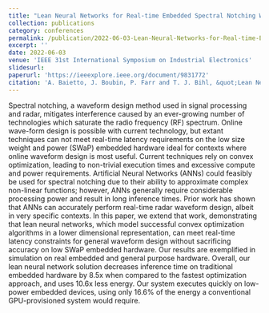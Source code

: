 ```yaml
---
title: "Lean Neural Networks for Real-time Embedded Spectral Notching Waveform Design"
collection: publications
category: conferences
permalink: /publication/2022-06-03-Lean-Neural-Networks-for-Real-time-Embedded-Spectral-Notching-Waveform-Design
excerpt: ''
date: 2022-06-03
venue: 'IEEE 31st International Symposium on Industrial Electronics'
slidesurl: 
paperurl: 'https://ieeexplore.ieee.org/document/9831772'
citation: 'A. Baietto, J. Boubin, P. Farr and T. J. Bihl, &quot;Lean Neural Networks for Real-time Embedded Spectral Notching Waveform Design,&quot; <i>2022 IEEE 31st International Symposium on Industrial Electronics (ISIE)</i>, Anchorage, AK, USA, 2022, pp. 1121-1126, doi: 10.1109/ISIE51582.2022.9831772.'
---
```


Spectral notching, a waveform design method used in signal processing and radar, mitigates interference caused by an ever-growing number of technologies which saturate the radio frequency (RF) spectrum. Online wave-form design is possible with current technology, but extant techniques can not meet real-time latency requirements on the low size weight and power (SWaP) embedded hardware ideal for contexts where online waveform design is most useful. Current techniques rely on convex optimization, leading to non-trivial execution times and excessive compute and power requirements. Artificial Neural Networks (ANNs) could feasibly be used for spectral notching due to their ability to approximate complex non-linear functions; however, ANNs generally require considerable processing power and result in long inference times. Prior work has shown that ANNs can accurately perform real-time radar waveform design, albeit in very specific contexts. In this paper, we extend that work, demonstrating that lean neural networks, which model successful convex optimization algorithms in a lower dimensional representation, can meet real-time latency constraints for general waveform design without sacrificing accuracy on low SWaP embedded hardware. Our results are exemplified in simulation on real embedded and general purpose hardware. Overall, our lean neural network solution decreases inference time on traditional embedded hardware by 8.5x when compared to the fastest optimization approach, and uses 10.6x less energy. Our system executes quickly on low-power embedded devices, using only 16.6% of the energy a conventional GPU-provisioned system would require.